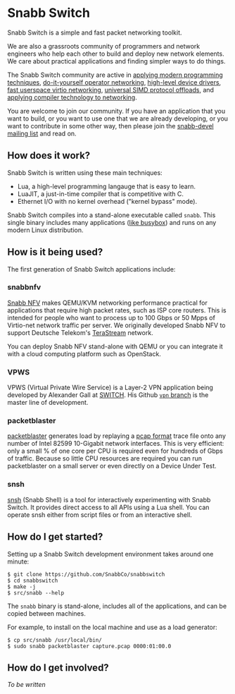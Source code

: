 # Snabb Switch

Snabb Switch is a simple and fast packet networking toolkit.

We are also a grassroots community of programmers and network
engineers who help each other to build and deploy new network
elements. We care about practical applications and finding simpler
ways to do things.

The Snabb Switch community are active in
[applying modern programming techniques](http://blog.ipspace.net/2014/09/snabb-switch-deep-dive-on-software-gone.html),
[do-it-yourself operator networking](http://blog.ipspace.net/2014/12/l2vpn-over-ipv6-with-snabb-switch-on.html),
[high-level device drivers](https://github.com/SnabbCo/snabbswitch/blob/master/src/apps/intel/intel10g.lua),
[fast userspace virtio networking](http://www.virtualopensystems.com/en/solutions/guides/snabbswitch-qemu/),
[universal SIMD protocol offloads](https://groups.google.com/d/msg/snabb-devel/aez4pEnd4ow/WrXi5N7nxfkJ), and
[applying compiler technology to networking](https://fosdem.org/2015/schedule/event/packet_filtering_pflua/).

You are welcome to join our community. If you have an application that
you want to build, or you want to use one that we are already
developing, or you want to contribute in some other way, then please
join the [snabb-devel mailing
list](https://groups.google.com/forum/#!forum/snabb-devel) and read
on.

## How does it work?

Snabb Switch is written using these main techniques:

- Lua, a high-level programming langauge that is easy to learn.
- LuaJIT, a just-in-time compiler that is competitive with C.
- Ethernet I/O with no kernel overhead ("kernel bypass" mode).

Snabb Switch compiles into a stand-alone executable called
`snabb`. This single binary includes many applications ([like
busybox](http://en.wikipedia.org/wiki/BusyBox#Single_binary)) and runs
on any modern Linux distribution.

## How is it being used?

The first generation of Snabb Switch applications include:

### snabbnfv

[Snabb NFV](src/program/snabbnfv/) makes QEMU/KVM networking
performance practical for applications that require high packet rates,
such as ISP core routers. This is intended for people who want to
process up to 100 Gbps or 50 Mpps of Virtio-net network traffic per
server. We originally developed Snabb NFV to support Deutsche
Telekom's [TeraStream](https://ripe67.ripe.net/archives/video/3/)
network.

You can deploy Snabb NFV stand-alone with QEMU or you can integrate it
with a cloud computing platform such as OpenStack.

### VPWS

VPWS (Virtual Private Wire Service) is a Layer-2 VPN application being
developed by Alexander Gall at [SWITCH](http://switch.ch). His Github
[`vpn` branch](https://github.com/alexandergall/snabbswitch/tree/vpn)
is the master line of development.

### packetblaster

[packetblaster](src/program/packetblaster/) generates load by
replaying a [pcap format](http://en.wikipedia.org/wiki/Pcap) trace
file onto any number of Intel 82599 10-Gigabit network
interfaces. This is very efficient: only a small % of one core per CPU
is required even for hundreds of Gbps of traffic. Because so little
CPU resources are required you can run packetblaster on a small server
or even directly on a Device Under Test.

### snsh

[snsh](src/program/snsh/) (Snabb Shell) is a tool for interactively
experimenting with Snabb Switch. It provides direct access to all APIs
using a Lua shell. You can operate snsh either from script files or
from an interactive shell.

## How do I get started?

Setting up a Snabb Switch development environment takes around one
minute:

```
$ git clone https://github.com/SnabbCo/snabbswitch
$ cd snabbswitch
$ make -j
$ src/snabb --help
```

The `snabb` binary is stand-alone, includes all of the applications,
and can be copied between machines.

For example, to install on the local machine and use as a load generator:

```
$ cp src/snabb /usr/local/bin/
$ sudo snabb packetblaster capture.pcap 0000:01:00.0
```

## How do I get involved?

*To be written*
